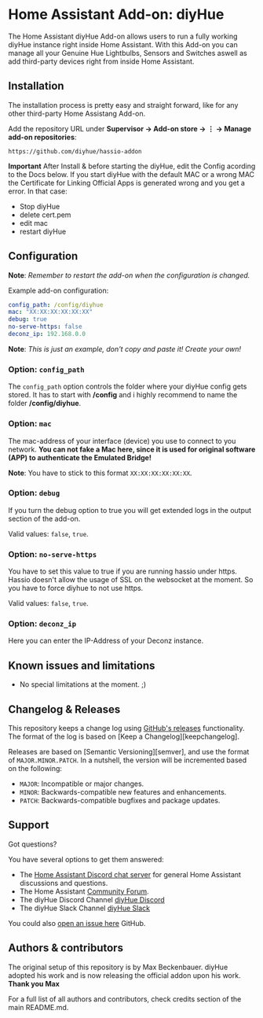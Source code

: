 # Home Assistant Add-on: diyHue

The Home Assistant diyHue Add-on allows users to run a fully working diyHue instance right inside Home Assistant. With this Add-on you can manage all your Genuine Hue Lightbulbs, Sensors and Switches aswell as add third-party devices right from inside Home Assistant.

## Installation

The installation process is pretty easy and straight forward, like for any other third-party Home Assistang Add-on.

Add the repository URL under **Supervisor → Add-on store → ⋮ → Manage add-on repositories**:

    https://github.com/diyhue/hassio-addon


**Important** After Install & before starting the diyHue, edit the Config acording to the Docs below. If you start diyHue with the default MAC or a wrong MAC the Certificate for Linking Official Apps is generated wrong and you get a error.
In that case:

- Stop diyHue
- delete cert.pem
- edit mac
- restart diyHue

## Configuration

**Note**: _Remember to restart the add-on when the configuration is changed._

Example add-on configuration:

```yaml
config_path: /config/diyhue
mac: "XX:XX:XX:XX:XX:XX"
debug: true
no-serve-https: false
deconz_ip: 192.168.0.0
```

**Note**: _This is just an example, don't copy and paste it! Create your own!_

### Option: `config_path`

The `config_path` option controls the folder where your diyHue config gets stored. It has to start with **/config** and i highly recommend to name the folder **/config/diyhue**.

### Option: `mac`

The mac-address of your interface (device) you use to connect to you network.
**You can not fake a Mac here, since it is used for original software (APP) to authenticate the Emulated Bridge!**

**Note**: You have to stick to this format `XX:XX:XX:XX:XX:XX`.

### Option: `debug`

If you turn the debug option to true you will get extended logs in the output section of the add-on.

Valid values: `false`, `true`.

### Option: `no-serve-https`

You have to set this value to true if you are running hassio under https. Hassio doesn't allow the usage of SSL on the websocket at the moment. So you have to force diyhue to not use https.

Valid values: `false`, `true`.

### Option: `deconz_ip`

Here you can enter the IP-Address of your Deconz instance.

## Known issues and limitations

-    No special limitations at the moment. ;)

## Changelog & Releases

This repository keeps a change log using [GitHub's releases][releases] functionality. The format of the log is based on [Keep a Changelog][keepchangelog].

Releases are based on [Semantic Versioning][semver], and use the format of `MAJOR.MINOR.PATCH`. In a nutshell, the version will be incremented based on the following:

-    `MAJOR`: Incompatible or major changes.
-    `MINOR`: Backwards-compatible new features and enhancements.
-    `PATCH`: Backwards-compatible bugfixes and package updates.

## Support

Got questions?

You have several options to get them answered:

-    The [Home Assistant Discord chat server][discord-ha] for general Home Assistant discussions and questions.
-    The Home Assistant [Community Forum][forum].
-    The diyHue Discord Channel [diyHue Discord](https://diyhue.discourse.group)
-    The diyHue Slack Channel [diyHue Slack](https://join.slack.com/t/diyhue/shared_invite/enQtNzAwNDE1NDY2MzQxLTljNGMwZmE0OWRhNDIwM2FjOGM1ZTcxNjNmYjc5ZmE3MjZlNmNjMmUzYmRkZjhhOGNjOTc4NzA0MGVkYzE2NWM)

You could also [open an issue here](https://github.com/diyhue/hassio-adddon/issues) GitHub.


## Authors & contributors

The original setup of this repository is by Max Beckenbauer.
diyHue adopted his work and is now releasing the official addon upon his work. 
**Thank you Max**

For a full list of all authors and contributors, check credits section of the main README.md.

[discord-ha]: https://discord.gg/c5DvZ4e
[forum]: https://community.home-assistant.io
[releases]: https://github.com/diyhue/diyHue/releases

